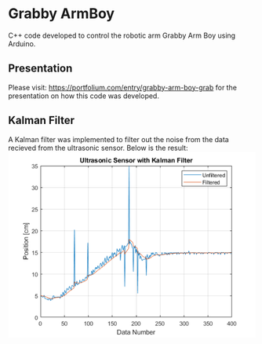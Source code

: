 # Grabby ArmBoy

C++ code developed to control the robotic arm Grabby Arm Boy using Arduino.

## Presentation

Please visit: https://portfolium.com/entry/grabby-arm-boy-grab for the presentation on how this code was developed.

## Kalman Filter

A Kalman filter was implemented to filter out the noise from the data recieved from the ultrasonic sensor. Below is the result:
![Kalman Result](kalmanfilterresults.png)
